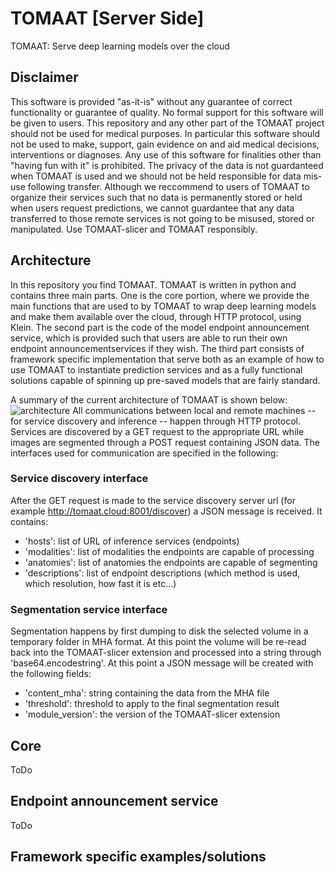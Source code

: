 # TOMAAT [Server Side]
TOMAAT: Serve deep learning models over the cloud

## Disclaimer
This software is provided "as-it-is" without any guarantee of correct functionality or guarantee of quality.
No formal support for this software will be given to users. 
This repository and any other part of the TOMAAT project should not be used for medical purposes. 
In particular this software should not be used to make, support, gain evidence on and aid medical decisions, 
interventions or diagnoses. Any use of this software for finalities other than "having fun with it" is prohibited.
The privacy of the data is not guardanteed when TOMAAT is used and we should not be held responsible for 
data mis-use following transfer. Although we reccommend to users of TOMAAT to organize their services 
such that no data is permanently stored or held when users request predictions, we cannot guardantee that any data 
transferred to those remote services is not going to be misused, stored or manipulated. 
Use TOMAAT-slicer and TOMAAT responsibly.

## Architecture
In this repository you find TOMAAT. 
TOMAAT is written in python and contains three main parts. 
One is the core portion, where we provide the main functions that are used to by TOMAAT to wrap deep learning
models and make them available over the cloud, through HTTP protocol, using Klein. The second part is the code of the
model endpoint announcement service, which is provided such that users are able to run their own endpoint announcementservices
if they wish. The third part consists of framework specific implementation that serve both as an example of how to use TOMAAT
to instantiate prediction services and as a fully functional solutions capable of spinning up pre-saved models that are 
fairly standard.

A summary of the current architecture of TOMAAT is shown below:
![architecture](http://tomaat.cloud/images/architecture.png)
All communications between local and remote machines -- for service discovery and inference -- happen through HTTP protocol. 
Services are discovered by a GET request to the appropriate URL while images are segmented through a POST 
request containing JSON data. The interfaces used for communication are specified in the following:

### Service discovery interface
After the GET request is made to the service discovery server url (for example http://tomaat.cloud:8001/discover) a JSON message is received. It contains:
* 'hosts': list of URL of inference services (endpoints)
* 'modalities': list of modalities the endpoints are capable of processing
* 'anatomies': list of anatomies the endpoints are capable of segmenting
* 'descriptions': list of endpoint descriptions (which method is used, which resolution, how fast it is etc...)

### Segmentation service interface
Segmentation happens by first dumping to disk the selected volume in a temporary folder in MHA format. At this point the volume will be re-read back into the TOMAAT-slicer extension and processed into a string through 'base64.encodestring'. At this point a JSON message will be created with the following fields:
* 'content_mha': string containing the data from the MHA file
* 'threshold': threshold to apply to the final segmentation result
* 'module_version': the version of the TOMAAT-slicer extension

## Core

ToDo

## Endpoint announcement service

ToDo

## Framework specific examples/solutions
